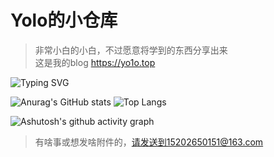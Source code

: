 # Yolo的小仓库
> 非常小白的小白，不过愿意将学到的东西分享出来\
> 这是我的blog https://yo1o.top



![Typing SVG](https://readme-typing-svg.demolab.com/?lines=Njupt,啥也不会的大学牲;VN+X1cT34m+Misc)

![Anurag's GitHub stats](https://github-readme-stats.vercel.app/api?username=Yo1o-sir)
![Top Langs](https://github-readme-stats.vercel.app/api/top-langs/?username=Yo1o-sir)




![Ashutosh's github activity graph](https://github-readme-activity-graph.vercel.app/graph?username=Yo1o-sir)

> 有啥事或想发啥附件的，请发送到15202650151@163.com
